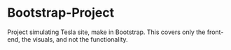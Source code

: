 # Bootstrap-Project

Project simulating Tesla site, make in Bootstrap.
This covers only the front-end, the visuals, and not the functionality.
